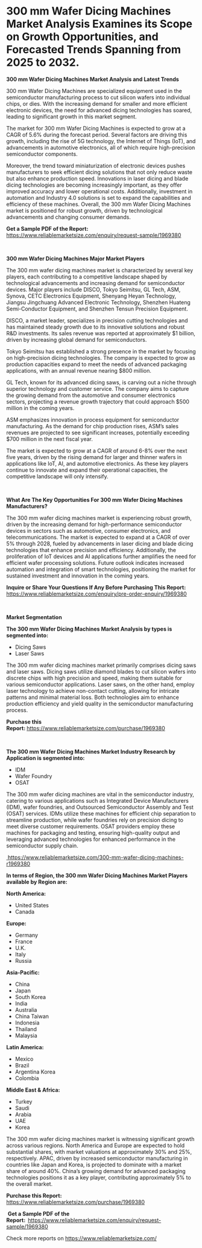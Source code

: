 <p><h1>300 mm Wafer Dicing Machines Market Analysis Examines its Scope on Growth Opportunities, and Forecasted Trends Spanning from 2025 to 2032.</h1></p><p><strong>300 mm Wafer Dicing Machines Market Analysis and Latest Trends</strong></p>
<p><p>300 mm Wafer Dicing Machines are specialized equipment used in the semiconductor manufacturing process to cut silicon wafers into individual chips, or dies. With the increasing demand for smaller and more efficient electronic devices, the need for advanced dicing technologies has soared, leading to significant growth in this market segment. </p><p>The market for 300 mm Wafer Dicing Machines is expected to grow at a CAGR of 5.6% during the forecast period. Several factors are driving this growth, including the rise of 5G technology, the Internet of Things (IoT), and advancements in automotive electronics, all of which require high-precision semiconductor components. </p><p>Moreover, the trend toward miniaturization of electronic devices pushes manufacturers to seek efficient dicing solutions that not only reduce waste but also enhance production speed. Innovations in laser dicing and blade dicing technologies are becoming increasingly important, as they offer improved accuracy and lower operational costs. Additionally, investment in automation and Industry 4.0 solutions is set to expand the capabilities and efficiency of these machines. Overall, the 300 mm Wafer Dicing Machines market is positioned for robust growth, driven by technological advancements and changing consumer demands.</p></p>
<p><strong>Get a Sample PDF of the Report:&nbsp;</strong> <a href="https://www.reliablemarketsize.com/enquiry/request-sample/1969380?utm_campaign=1898&utm_medium=2&utm_source=Github&utm_content=ia&utm_term=13022025&utm_id=300-mm-wafer-dicing-machines">https://www.reliablemarketsize.com/enquiry/request-sample/1969380</a></p>
<p>&nbsp;</p>
<p><strong>300 mm Wafer Dicing Machines Major Market Players</strong></p>
<p><p>The 300 mm wafer dicing machines market is characterized by several key players, each contributing to a competitive landscape shaped by technological advancements and increasing demand for semiconductor devices. Major players include DISCO, Tokyo Seimitsu, GL Tech, ASM, Synova, CETC Electronics Equipment, Shenyang Heyan Technology, Jiangsu Jingchuang Advanced Electronic Technology, Shenzhen Huateng Semi-Conductor Equipment, and Shenzhen Tensun Precision Equipment.</p><p>DISCO, a market leader, specializes in precision cutting technologies and has maintained steady growth due to its innovative solutions and robust R&D investments. Its sales revenue was reported at approximately $1 billion, driven by increasing global demand for semiconductors.</p><p>Tokyo Seimitsu has established a strong presence in the market by focusing on high-precision dicing technologies. The company is expected to grow as production capacities expand to meet the needs of advanced packaging applications, with an annual revenue nearing $800 million.</p><p>GL Tech, known for its advanced dicing saws, is carving out a niche through superior technology and customer service. The company aims to capture the growing demand from the automotive and consumer electronics sectors, projecting a revenue growth trajectory that could approach $500 million in the coming years.</p><p>ASM emphasizes innovation in process equipment for semiconductor manufacturing. As the demand for chip production rises, ASM’s sales revenues are projected to see significant increases, potentially exceeding $700 million in the next fiscal year.</p><p>The market is expected to grow at a CAGR of around 6-8% over the next five years, driven by the rising demand for larger and thinner wafers in applications like IoT, AI, and automotive electronics. As these key players continue to innovate and expand their operational capacities, the competitive landscape will only intensify.</p></p>
<p>&nbsp;</p>
<p><strong>What Are The Key Opportunities For 300 mm Wafer Dicing Machines Manufacturers?</strong></p>
<p><p>The 300 mm wafer dicing machines market is experiencing robust growth, driven by the increasing demand for high-performance semiconductor devices in sectors such as automotive, consumer electronics, and telecommunications. The market is expected to expand at a CAGR of over 5% through 2028, fueled by advancements in laser dicing and blade dicing technologies that enhance precision and efficiency. Additionally, the proliferation of IoT devices and AI applications further amplifies the need for efficient wafer processing solutions. Future outlook indicates increased automation and integration of smart technologies, positioning the market for sustained investment and innovation in the coming years.</p></p>
<p><strong>Inquire or Share Your Questions If Any Before Purchasing This Report:</strong> <a href="https://www.reliablemarketsize.com/enquiry/pre-order-enquiry/1969380?utm_campaign=1898&utm_medium=2&utm_source=Github&utm_content=ia&utm_term=13022025&utm_id=300-mm-wafer-dicing-machines">https://www.reliablemarketsize.com/enquiry/pre-order-enquiry/1969380</a></p>
<p>&nbsp;</p>
<p><strong>Market Segmentation</strong></p>
<p><strong>The 300 mm Wafer Dicing Machines Market Analysis by types is segmented into:</strong></p>
<p><ul><li>Dicing Saws</li><li>Laser Saws</li></ul></p>
<p><p>The 300 mm wafer dicing machines market primarily comprises dicing saws and laser saws. Dicing saws utilize diamond blades to cut silicon wafers into discrete chips with high precision and speed, making them suitable for various semiconductor applications. Laser saws, on the other hand, employ laser technology to achieve non-contact cutting, allowing for intricate patterns and minimal material loss. Both technologies aim to enhance production efficiency and yield quality in the semiconductor manufacturing process.</p></p>
<p><strong>Purchase this Report:&nbsp;</strong><a href="https://www.reliablemarketsize.com/purchase/1969380?utm_campaign=1898&utm_medium=2&utm_source=Github&utm_content=ia&utm_term=13022025&utm_id=300-mm-wafer-dicing-machines">https://www.reliablemarketsize.com/purchase/1969380</a></p>
<p>&nbsp;</p>
<p><strong>The 300 mm Wafer Dicing Machines Market Industry Research by Application is segmented into:</strong></p>
<p><ul><li>IDM</li><li>Wafer Foundry</li><li>OSAT</li></ul></p>
<p><p>The 300 mm wafer dicing machines are vital in the semiconductor industry, catering to various applications such as Integrated Device Manufacturers (IDM), wafer foundries, and Outsourced Semiconductor Assembly and Test (OSAT) services. IDMs utilize these machines for efficient chip separation to streamline production, while wafer foundries rely on precision dicing to meet diverse customer requirements. OSAT providers employ these machines for packaging and testing, ensuring high-quality output and leveraging advanced technologies for enhanced performance in the semiconductor supply chain.</p></p>
<p><a href="https://www.reliablemarketsize.com/300-mm-wafer-dicing-machines-r1969380?utm_campaign=1898&utm_medium=2&utm_source=Github&utm_content=ia&utm_term=13022025&utm_id=300-mm-wafer-dicing-machines">&nbsp;https://www.reliablemarketsize.com/300-mm-wafer-dicing-machines-r1969380</a></p>
<p><strong>In terms of Region, the 300 mm Wafer Dicing Machines Market Players available by Region are:</strong></p>
<p>
    <p> <strong> North America: </strong>
        <ul>
            <li>United States</li>
            <li>Canada</li>
        </ul>
        </p> 
    <p> <strong> Europe: </strong>
        <ul>
            <li>Germany</li>
            <li>France</li>
            <li>U.K.</li>
            <li>Italy</li>
            <li>Russia</li>
        </ul>
        </p> 
    <p> <strong> Asia-Pacific: </strong>
        <ul>
            <li>China</li>
            <li>Japan</li>
            <li>South Korea</li>
            <li>India</li>
            <li>Australia</li>
            <li>China Taiwan</li>
            <li>Indonesia</li>
            <li>Thailand</li>
            <li>Malaysia</li>
        </ul>
        </p> 
    <p> <strong> Latin America: </strong>
        <ul>
            <li>Mexico</li>
            <li>Brazil</li>
            <li>Argentina Korea</li>
            <li>Colombia</li>
        </ul>
        </p> 
    <p> <strong> Middle East & Africa: </strong>
        <ul>
            <li>Turkey</li>
            <li>Saudi</li>
            <li>Arabia</li>
            <li>UAE</li>
            <li>Korea</li>
        </ul>
    </p>
    </p>
<p><p>The 300 mm wafer dicing machines market is witnessing significant growth across various regions. North America and Europe are expected to hold substantial shares, with market valuations at approximately 30% and 25%, respectively. APAC, driven by increased semiconductor manufacturing in countries like Japan and Korea, is projected to dominate with a market share of around 40%. China’s growing demand for advanced packaging technologies positions it as a key player, contributing approximately 5% to the overall market.</p></p>
<p><strong>Purchase this Report: </strong><a href="https://www.reliablemarketsize.com/purchase/1969380?utm_campaign=1898&utm_medium=2&utm_source=Github&utm_content=ia&utm_term=13022025&utm_id=300-mm-wafer-dicing-machines">https://www.reliablemarketsize.com/purchase/1969380</a></p>
<p>&nbsp;<strong>Get a Sample PDF of the Report:&nbsp;&nbsp;</strong><a href="https://www.reliablemarketsize.com/enquiry/request-sample/1969380?utm_campaign=1898&utm_medium=2&utm_source=Github&utm_content=ia&utm_term=13022025&utm_id=300-mm-wafer-dicing-machines">https://www.reliablemarketsize.com/enquiry/request-sample/1969380</a></p>
<p><strong></strong></p>
<p>Check more reports on <a href="https://www.reliablemarketsize.com/?utm_campaign=1898&utm_medium=2&utm_source=Github&utm_content=ia&utm_term=13022025&utm_id=300-mm-wafer-dicing-machines">https://www.reliablemarketsize.com/</a></p>